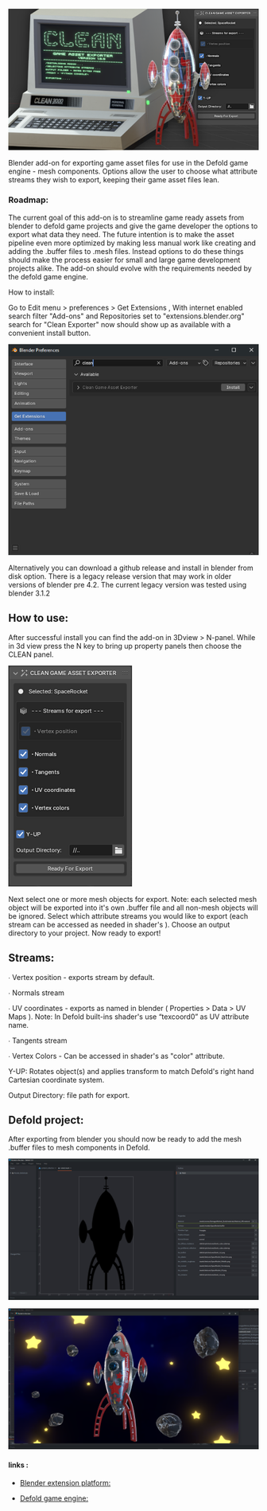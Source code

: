 ![](/docs/Clean_thumb.png)

Blender add-on for exporting game asset files for use in the Defold game engine - mesh components. Options allow the user to choose what attribute streams they wish to export, keeping their game asset files lean.

### Roadmap:
The current goal of this add-on is to streamline game ready assets from blender to defold game projects and give the game developer the options to export  what data they need. The future intention is to make the asset pipeline even more optimized by making less manual work like creating and adding the .buffer files to .mesh files. Instead options to do these things should make the process easier for small and large game development projects alike. The add-on should evolve with the requirements needed by the defold game engine.

How to install:

Go to Edit menu > preferences > Get Extensions , With internet enabled search filter "Add-ons" and Repositories set to "extensions.blender.org" search for "Clean Exporter" now should show up as available with a convenient install button.

![](/docs/Addon_search.png)

Alternatively you can download a github release and install in blender from disk option. There is a legacy release version that may work in older versions of blender pre 4.2. The current legacy version was tested using blender 3.1.2

## How to use:

After successful install you can find the add-on in 3Dview > N-panel. While in 3d view press the N key to bring up property panels then choose the CLEAN panel. 

![](/docs/Clean_Panel.png)

Next select one or more mesh objects for export. Note: each selected mesh object will be exported into it's own .buffer file and all non-mesh objects will be ignored. Select which attribute streams you would like to export (each stream can be accessed as needed in shader's ).  Choose an output directory to your project. Now ready to export!

## Streams:

∙ Vertex position - exports stream by default.

∙ Normals stream

∙ UV coordinates - exports as named in blender ( Properties > Data > UV Maps ). Note: In Defold built-ins shader's use “texcoord0” as UV attribute name.

∙ Tangents stream

∙ Vertex Colors - Can be accessed in shader's as "color" attribute.

Y-UP: Rotates object(s) and applies transform to match Defold's right hand Cartesian coordinate system.

Output Directory: file path for export.

## Defold project: 

After exporting from blender you should now be ready to add the mesh .buffer files to mesh components in Defold.

![](/docs/Defold_Mesh_component.png)

![](/docs/Defold_build.png)

#### links :

- [Blender extension platform:](https://extensions.blender.org)

- [Defold game engine:](https://defold.com/)